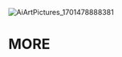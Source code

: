 ![AiArtPictures_1701478888381](https://github.com/MyloCyrus/MORE/assets/106925214/580586ad-8536-4c7e-b1af-4c3b5089e7e9)

# MORE
